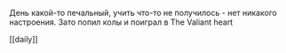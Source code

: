 День какой-то печальный, учить что-то не получилось - нет никакого настроения. Зато попил колы и поиграл в The Valiant heart

[[daily]]